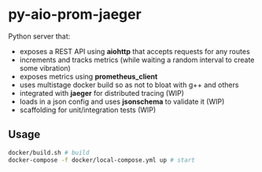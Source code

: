 # py-aio-prom-jaeger

Python server that:
- exposes a REST API using **aiohttp** that accepts requests for any routes
- increments and tracks metrics (while waiting a random interval to  create some vibration)
- exposes metrics using **prometheus_client**
- uses multistage docker build so as not to bloat with g++ and others
- integrated with **jaeger** for distributed tracing (WIP)
- loads in a json config and uses **jsonschema** to validate it (WIP)
- scaffolding for unit/integration tests (WIP)

## Usage

```bash
docker/build.sh # build
docker-compose -f docker/local-compose.yml up # start
```
